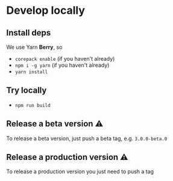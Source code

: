# Develop locally

## Install deps

We use Yarn **Berry**, so
* `corepack enable` (if you haven't already)
* `npm i -g yarn` (if you haven't already)
* `yarn install`

## Try locally
* `npm run build`

## Release a beta version ⚠️
To release a beta version, just push a beta tag, e.g. `3.0.0-beta.0`

## Release a production version ⚠️
To release a production version you just need to push a tag 
